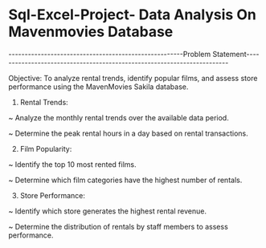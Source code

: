 # Sql-Excel-Project- Data Analysis On Mavenmovies Database
------------------------------------------------------Problem Statement------------------------------------------------------------------------

Objective: To analyze rental trends, identify popular films, and assess store performance using the MavenMovies Sakila database.

1. Rental Trends:

~ Analyze the monthly rental trends over the available data period.

~ Determine the peak rental hours in a day based on rental transactions.

2. Film Popularity:	

~ Identify the top 10 most rented films.

~ Determine which film categories have the highest number of rentals.

3. Store Performance:

~ Identify which store generates the highest rental revenue.

~ Determine the distribution of rentals by staff members to assess performance.

